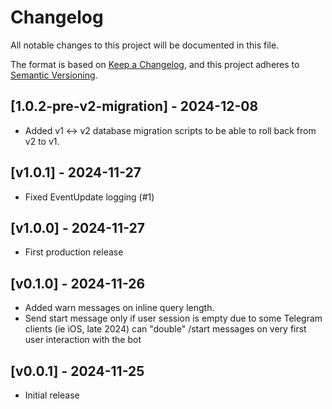 # Changelog

All notable changes to this project will be documented in this file.

The format is based on [Keep a Changelog](https://keepachangelog.com/en/1.0.0/),
and this project adheres to [Semantic Versioning](https://semver.org/spec/v2.0.0.html).

## [1.0.2-pre-v2-migration] - 2024-12-08

- Added v1 ↔︎ v2 database migration scripts to be able to roll back from v2 to v1.

## [v1.0.1] - 2024-11-27

- Fixed EventUpdate logging (#1)

## [v1.0.0] - 2024-11-27

- First production release

## [v0.1.0] - 2024-11-26

- Added warn messages on inline query length.
- Send start message only if user session is empty due to some Telegram clients (ie iOS, late 2024) can "double" /start messages on very first user interaction with the bot

## [v0.0.1] - 2024-11-25

- Initial release
